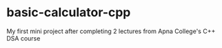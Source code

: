 # basic-calculator-cpp
My first mini project after completing 2 lectures from Apna College's C++ DSA course
